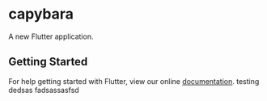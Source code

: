 # capybara

A new Flutter application.

## Getting Started

For help getting started with Flutter, view our online
[documentation](https://flutter.io/).
testing dedsas fadsassasfsd
